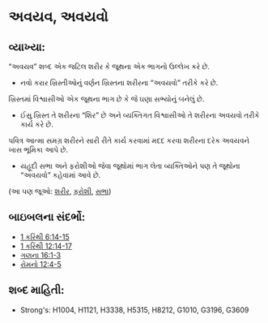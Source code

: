 # અવયવ, અવયવો 

## વ્યાખ્યા: 

“અવયવ” શબ્દ એક જટિલ શરીર કે જૂથના એક ભાગનો ઉલ્લેખ કરે છે.

* નવો કરાર ખ્રિસ્તીઓનું વર્ણન ખ્રિસ્તના શરીરના “અવયવો” તરીકે કરે છે.

ખ્રિસ્તમાં વિશ્વાસીઓ એક જૂથના ભાગ છે કે જે ઘણા સભ્યોનું બનેલું છે.

* ઈસુ ખ્રિસ્ત તે શરીરના “શિર” છે અને વ્યક્તિગત વિશ્વાસીઓ તે શરીરના અવયવો તરીકે કાર્ય કરે છે.

પવિત્ર આત્મા સમગ્ર શરીરને સારી રીતે કાર્ય કરવામાં મદદ કરવા શરીરના દરેક અવયવને ખાસ ભૂમિકા આપે છે.

* યહૂદી સભા અને ફરોશીઓ જેવા જૂથોમાં ભાગ લેતા વ્યક્તિઓને પણ તે જૂથોના “અવયવો” કહેવામાં આવે છે.

(આ પણ જૂઓ: [શરીર](../kt/body.md), [ફરોશી](../kt/pharisee.md), [સભા](../other/council.md))

## બાઇબલના સંદર્ભો: 

* [1 કરિંથી 6:14-15](rc://gu/tn/help/1co/06/14)
* [1 કરિંથી 12:14-17](rc://gu/tn/help/1co/12/14)
* [ગણના 16:1-3](rc://gu/tn/help/num/16/01)
* [રોમનો 12:4-5](rc://gu/tn/help/rom/12/04)

## શબ્દ માહિતી: 

* Strong's: H1004, H1121, H3338, H5315, H8212, G1010, G3196, G3609
